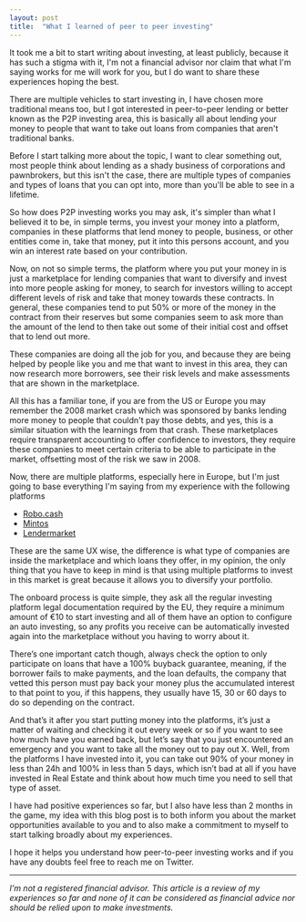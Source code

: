 ```yaml
---
layout: post 
title:  "What I learned of peer to peer investing"
---
```


It took me a bit to start writing about investing, at least publicly, because it has such a stigma with it, I'm not a
financial advisor nor claim that what I'm saying works for me will work for you, but I do want to share these
experiences hoping the best.

There are multiple vehicles to start investing in, I have chosen more traditional means too, but I got interested in
peer-to-peer lending or better known as the P2P investing area, this is basically all about lending your money to people
that want to take out loans from companies that aren't traditional banks.

Before I start talking more about the topic, I want to clear something out, most people think about lending as a shady
business of corporations and pawnbrokers, but this isn't the case, there are multiple types of companies and
types of loans that you can opt into, more than you'll be able to see in a lifetime.

So how does P2P investing works you may ask, it's simpler than what I believed it to be, in simple terms, you invest
your money into a platform, companies in these platforms that lend money to people, business, or other entities come in,
take that money, put it into this persons account, and you win an interest rate based on your contribution.

Now, on not so simple terms, the platform where you put your money in is just a marketplace for lending companies that
want to diversify and invest into more people asking for money, to search for investors willing to accept different
levels of risk and take that money towards these contracts. In general, these companies tend to put 50% or more of the
money in the contract from their reserves but some companies seem to ask more than the amount of the lend to then take
out some of their initial cost and offset that to lend out more.

These companies are doing all the job for you, and because they are being helped by people like you and me that want to
invest in this area, they can now research more borrowers, see their risk levels and make assessments that are shown in
the marketplace.

All this has a familiar tone, if you are from the US or Europe you may remember the 2008 market crash which was
sponsored by banks lending more money to people that couldn't pay those debts, and yes, this is a similar situation with
the learnings from that crash. These marketplaces require transparent accounting to offer confidence to investors, they
require these companies to meet certain criteria to be able to participate in the market, offsetting most of the risk we
saw in 2008.

Now, there are multiple platforms, especially here in Europe, but I'm just going to base everything I'm saying from my
experience with the following platforms

* [Robo.cash](https://robo.cash/ref/adEl)
* [Mintos](https://www.mintos.com/en/l/ref/EJ3B1V)
* [Lendermarket](https://www.lendermarket.com/ref/6dqyzs9t?lang=en)

These are the same UX wise, the difference is what type of companies are inside the marketplace and which loans they
offer, in my opinion, the only thing that you have to keep in mind is that using multiple platforms to invest in this
market is great because it allows you to diversify your portfolio.

The onboard process is quite simple, they ask all the regular investing platform legal documentation required by the EU,
they require a minimum amount of €10 to start investing and all of them have an option to configure an auto investing,
so any profits you receive can be automatically invested again into the marketplace without you having to worry about
it.

There’s one important catch though, always check the option to only participate on loans that have a 100% buyback
guarantee, meaning, if the borrower fails to make payments, and the loan defaults, the company that vetted this person
must pay back your money plus the accumulated interest to that point to you, if this happens, they usually have 15, 30
or 60 days to do so depending on the contract.

And that’s it after you start putting money into the platforms, it’s just a matter of waiting and checking it out every
week or so if you want to see how much have you earned back, but let’s say that you just encountered an emergency and
you want to take all the money out to pay out X. Well, from the platforms I have invested into it, you can take out 90%
of your money in less than 24h and 100% in less than 5 days, which isn’t bad at all if you have invested in Real Estate
and think about how much time you need to sell that type of asset.

I have had positive experiences so far, but I also have less than 2 months in the game, my idea with this blog post is
to both inform you about the market opportunities available to you and to also make a commitment to myself to start
talking broadly about my experiences.

I hope it helps you understand how peer-to-peer investing works and if you have any doubts feel free to reach me on
Twitter.

-----

*I’m not a registered financial advisor. This article is a review of my experiences so far and none of it can be
considered as financial advice nor should be relied upon to make investments.*